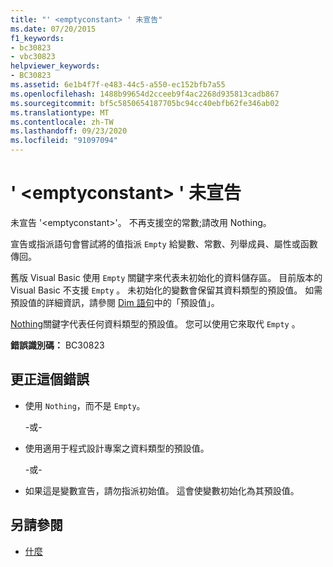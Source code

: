 ```yaml
---
title: "' <emptyconstant> ' 未宣告"
ms.date: 07/20/2015
f1_keywords:
- bc30823
- vbc30823
helpviewer_keywords:
- BC30823
ms.assetid: 6e1b4f7f-e483-44c5-a550-ec152bfb7a55
ms.openlocfilehash: 1488b99654d2cceeb9f4ac2268d935813cadb867
ms.sourcegitcommit: bf5c5850654187705bc94cc40ebfb62fe346ab02
ms.translationtype: MT
ms.contentlocale: zh-TW
ms.lasthandoff: 09/23/2020
ms.locfileid: "91097094"
---
```

# <a name="emptyconstant-is-not-declared"></a>' \<emptyconstant> ' 未宣告

未宣告 '\<emptyconstant>'。 不再支援空的常數;請改用 Nothing。  
  
 宣告或指派語句會嘗試將的值指派 `Empty` 給變數、常數、列舉成員、屬性或函數傳回。  
  
 舊版 Visual Basic 使用 `Empty` 關鍵字來代表未初始化的資料儲存區。 目前版本的 Visual Basic 不支援 `Empty` 。 未初始化的變數會保留其資料類型的預設值。 如需預設值的詳細資訊，請參閱 [Dim 語句](../language-reference/statements/dim-statement.md)中的「預設值」。  
  
 [Nothing](../language-reference/nothing.md)關鍵字代表任何資料類型的預設值。 您可以使用它來取代 `Empty` 。  
  
 **錯誤識別碼：** BC30823  
  
## <a name="to-correct-this-error"></a>更正這個錯誤  
  
- 使用 `Nothing`，而不是 `Empty`。  
  
     -或-  
  
- 使用適用于程式設計專案之資料類型的預設值。  
  
     -或-  
  
- 如果這是變數宣告，請勿指派初始值。 這會使變數初始化為其預設值。  
  
## <a name="see-also"></a>另請參閱

- [什麼](../language-reference/nothing.md)
